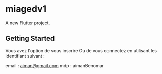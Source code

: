 # miagedv1

A new Flutter project.

## Getting Started

Vous avez l'option de vous inscrire Ou de vous connectez en utilisant les identifiant suivant :

email : aiman@gmail.com 
mdp : aimanBenomar
